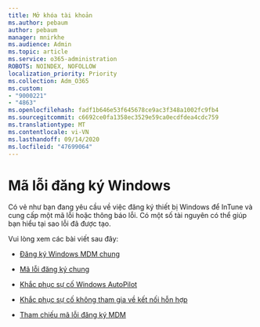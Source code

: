 ```yaml
---
title: Mở khóa tài khoản
ms.author: pebaum
author: pebaum
manager: mnirkhe
ms.audience: Admin
ms.topic: article
ms.service: o365-administration
ROBOTS: NOINDEX, NOFOLLOW
localization_priority: Priority
ms.collection: Adm_O365
ms.custom:
- "9000221"
- "4863"
ms.openlocfilehash: fadf1b646e53f645678ce9ac3f348a1002fc9fb4
ms.sourcegitcommit: c6692ce0fa1358ec3529e59ca0ecdfdea4cdc759
ms.translationtype: MT
ms.contentlocale: vi-VN
ms.lasthandoff: 09/14/2020
ms.locfileid: "47699064"
---
```

# <a name="windows-enrolment-error-codes"></a>Mã lỗi đăng ký Windows

Có vẻ như bạn đang yêu cầu về việc đăng ký thiết bị Windows để InTune và cung cấp một mã lỗi hoặc thông báo lỗi. Có một số tài nguyên có thể giúp bạn hiểu tại sao lỗi đã được tạo.
 
Vui lòng xem các bài viết sau đây:

- [Đăng ký Windows MDM chung](https://docs.microsoft.com/mem/intune/enrollment/troubleshoot-windows-enrollment-errors)

- [Mã lỗi đăng ký chung](https://docs.microsoft.com/mem/intune/enrollment/troubleshoot-device-enrollment-in-intune#general-enrollment-error-codes)

- [Khắc phục sự cố Windows AutoPilot](https://docs.microsoft.com/windows/deployment/windows-autopilot/troubleshooting)

- [Khắc phục sự cố không tham gia về kết nối hỗn hợp](https://docs.microsoft.com/azure/active-directory/devices/troubleshoot-hybrid-join-windows-current)

- [Tham chiếu mã lỗi đăng ký MDM](https://docs.microsoft.com/windows/win32/mdmreg/mdm-registration-constants)
